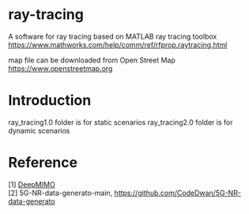 # ray-tracing
A software for ray tracing based on MATLAB ray tracing toolbox  
https://www.mathworks.com/help/comm/ref/rfprop.raytracing.html  

map file can be downloaded from Open Street Map  
https://www.openstreetmap.org  

# Introduction
ray_tracing1.0 folder is for static scenarios
ray_tracing2.0 folder is for dynamic scenarios

# Reference
[1] [DeepMIMO](https://github.com/DeepMIMO/DeepMIMO-matlab)  
[2] 5G-NR-data-generato-main, https://github.com/CodeDwan/5G-NR-data-generato  
